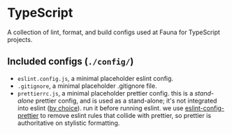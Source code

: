 # TypeScript
A collection of lint, format, and build configs used at Fauna for TypeScript projects.

## Included configs (`./config/`)
- `eslint.config.js`, a minimal placeholder eslint config.
- `.gitignore`, a minimal placeholder .gitignore file.
- `prettierrc.js`, a minimal placeholder prettier config. this is a _stand-alone_ prettier config, and is used as a stand-alone; it's not integrated into eslint ([by choice](https://prettier.io/docs/en/integrating-with-linters.html)). run it before running eslint. we use [eslint-config-prettier](https://github.com/prettier/eslint-config-prettier) to remove eslint rules that collide with prettier, so prettier is authoritative on stylistic formatting.
